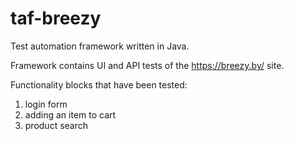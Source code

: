 # taf-breezy
Test automation framework written in Java.

Framework contains UI and API tests of the https://breezy.by/ site.

Functionality blocks that have been tested:
1. login form
2. adding an item to cart
3. product search
